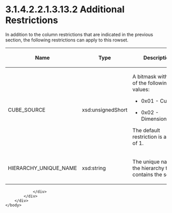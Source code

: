 <html dir="LTR" xmlns:mshelp="http://msdn.microsoft.com/mshelp" xmlns:ddue="http://ddue.schemas.microsoft.com/authoring/2003/5" xmlns:xlink="http://www.w3.org/1999/xlink" xmlns:tool="http://www.microsoft.com/tooltip">
    <head>
        <meta http-equiv="Content-Type" content="text/html; CHARSET=utf-8"></meta>
        <meta name="save" content="history"></meta>
        <title>3.1.4.2.2.1.3.13.2 Additional Restrictions</title>
        <xml>
            <mshelp:toctitle title="3.1.4.2.2.1.3.13.2 Additional Restrictions"></mshelp:toctitle>
            <mshelp:rltitle title="[MS-SSAS]: Additional Restrictions"></mshelp:rltitle>
            <mshelp:keyword index="A" term="d35a8e46-2ac9-45d7-bd03-8c44437d1270"></mshelp:keyword>
            <mshelp:attr name="DCSext.ContentType" value="open specification"></mshelp:attr>
            <mshelp:attr name="AssetID" value="d35a8e46-2ac9-45d7-bd03-8c44437d1270"></mshelp:attr>
            <mshelp:attr name="TopicType" value="kbRef"></mshelp:attr>
            <mshelp:attr name="DCSext.Title" value="[MS-SSAS]: Additional Restrictions" />
        </xml>
    </head>
    <body>
        <div id="header">
            <h1 class="heading">3.1.4.2.2.1.3.13.2 Additional Restrictions</h1>
        </div>
        <div id="mainSection">
            <div id="mainBody">
                <div id="allHistory" class="saveHistory"></div>
                <div id="sectionSection0" class="section" name="collapseableSection">
                    

<p>In addition to the column restrictions that are indicated in
the previous section, the following restrictions can apply to this rowset.</p>

<table>
 <thead>
  <tr>
   <th>
   <p>Name</p>
   </th>
   <th>
   <p>Type</p>
   </th>
   <th>
   <p>Description</p>
   </th>
  </tr>
 </thead>
 <tr>
  <td>
  <p>CUBE_SOURCE</p>
  </td>
  <td>
  <p>xsd:unsignedShort</p>
  </td>
  <td>
  <p>A bitmask with one of the following valid values:</p>
  <ul><li><p><span><span>  
  </span></span><span>0x01 - Cube</span></p>
  </li><li><p><span><span>  
  </span></span><span>0x02 - Dimension<a id="Appendix_A_Target_224"></a><a href="b9ac4859-2662-44ca-b131-9addd8b953dc.html#Appendix_A_224" aria-label="Product behavior note 224">&lt;224&gt;</a></span></p>
  </li></ul><p>The default restriction is a value of 1.</p>
  </td>
 </tr>
 <tr>
  <td>
  <p>HIERARCHY_UNIQUE_NAME</p>
  </td>
  <td>
  <p>xsd:string</p>
  </td>
  <td>
  <p>The unique name of the hierarchy that contains the
  set.</p>
  </td>
 </tr>
</table>

<p> </p>


                </div>
            </div>
        </div>
    </body>
</html>